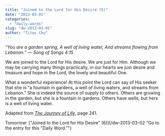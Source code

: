 ```yaml
---
title: "Joined to the Lord for His Desire (5)"
date: "2013-03-01"
categories: 
  - "daily-words"
slug: "dw-2013-03-01"
author: "Titus Chu"
---
```


_“You are a garden spring,_ _A well of living water,_ _And streams flowing from Lebanon.”_ _— Song of Songs 4:15_

We are joined to the Lord for His desire. We are just for Him. Although we may be carrying many things practically, in our hearts we just desire and treasure and hope in the Lord, the lovely and beautiful One.

What a wonderful experience! At this point the Lord can say of His seeker that she is “a fountain in gardens, a well of living waters, and streams from Lebanon.” She is indeed the source of supply to others. Others are growing in the garden, but she is a fountain in gardens. Others have wells, but hers is a well of living water.

Adapted from _[The Journey of Life,](/book-journey "Go to the listing for this book.")_ page 241.

Tomorrow: ["Joined to the Lord for His Desire" (6)](/dw-2013-03-02 "Go to the entry for this "Daily Word."")
